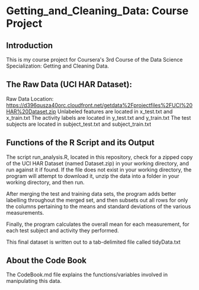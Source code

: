 Getting_and_Cleaning_Data: Course Project
=========================================

Introduction
------------
This is my course project for Coursera's 3rd Course of the Data Science Specialization: Getting and Cleaning Data.


The Raw Data (UCI HAR Dataset):
------------------
Raw Data Location: https://d396qusza40orc.cloudfront.net/getdata%2Fprojectfiles%2FUCI%20HAR%20Dataset.zip 
Unlabeled features are located in x_test.txt and x_train.txt
The activity labels are located in y_test.txt and y_train.txt
The test subjects are located in subject_test.txt and subject_train.txt


Functions of the R Script and its Output
----------------------------------------
The script run_analysis.R, located in this repository, check for a zipped copy of the UCI HAR Dataset (named Dataset.zip) in your working directory, and run against it if found.  If the file does not exist in your working directory, the program will attempt to download it, unzip the data into a folder in your working directory, and then run.

After merging the test and training data sets, the program adds better labelling throughout the merged set, and then subsets out all rows for only the columns pertaining to the means and standard deviations of the various measurements.

Finally, the program calculates the overall mean for each measurement, for each test subject and activity they performed. 

This final dataset is written out to a tab-delimited file called tidyData.txt


About the Code Book
-------------------
The CodeBook.md file explains the functions/variables involved in manipulating this data.
